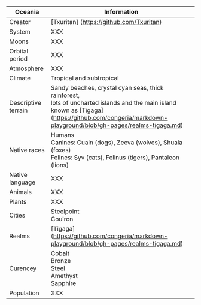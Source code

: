 Oceania        | Information            
---------------|---------------
Creator | [Txuritan] (https://github.com/Txuritan)
System  | XXX     
Moons | XXX
Orbital period | XXX
Atmosphere | XXX
Climate | Tropical and subtropical
Descriptive terrain | Sandy beaches, crystal cyan seas, thick rainforest, <br/> lots of uncharted islands and the main island known as [Tigaga] (https://github.com/congeria/markdown-playground/blob/gh-pages/realms-tigaga.md)
Native races |  Humans <br /> Canines: Cuain (dogs), Zeeva (wolves), Shuala (foxes) <br /> Felines: Syv (cats), Felinus (tigers), Pantaleon (lions)  
Native language | XXX
Animals | XXX
Plants | XXX
Cities | Steelpoint <br/> Coulron
Realms | [Tigaga] (https://github.com/congeria/markdown-playground/blob/gh-pages/realms-tigaga.md)
Curencey | Cobalt <br /> Bronze <br /> Steel <br /> Amethyst <br /> Sapphire
Population | XXX



